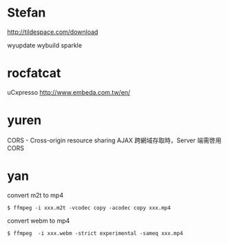 



#  Stefan

<http://tildespace.com/download>  

wyupdate
wybuild
sparkle

# rocfatcat

uCxpresso
<http://www.embeda.com.tw/en/>  

# yuren

CORS - Cross-origin resource sharing
AJAX 跨網域存取時，Server 端需啓用 CORS

# yan

convert m2t to mp4


    $ ffmpeg -i xxx.m2t -vcodec copy -acodec copy xxx.mp4


convert webm to mp4


    $ ffmpeg  -i xxx.webm -strict experimental -sameq xxx.mp4
